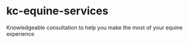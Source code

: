 # kc-equine-services
Knowledgeable consultation to help you make the most of your equine experience

